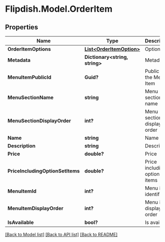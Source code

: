 # Flipdish.Model.OrderItem
## Properties

Name | Type | Description | Notes
------------ | ------------- | ------------- | -------------
**OrderItemOptions** | [**List&lt;OrderItemOption&gt;**](OrderItemOption.md) | Option list | [optional] 
**Metadata** | **Dictionary&lt;string, string&gt;** | Metadata | [optional] 
**MenuItemPublicId** | **Guid?** | Public id of the Menu Item | [optional] 
**MenuSectionName** | **string** | Menu section name | [optional] 
**MenuSectionDisplayOrder** | **int?** | Menu section display order | [optional] 
**Name** | **string** | Name | [optional] 
**Description** | **string** | Description | [optional] 
**Price** | **double?** | Price | [optional] 
**PriceIncludingOptionSetItems** | **double?** | Price including option set items | [optional] 
**MenuItemId** | **int?** | Menu item identifier | [optional] 
**MenuItemDisplayOrder** | **int?** | Menu item display order | [optional] 
**IsAvailable** | **bool?** | Is available | [optional] 

[[Back to Model list]](../README.md#documentation-for-models) [[Back to API list]](../README.md#documentation-for-api-endpoints) [[Back to README]](../README.md)

